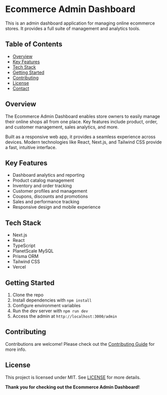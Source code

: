 # Ecommerce Admin Dashboard

This is an admin dashboard application for managing online ecommerce stores. It provides a full suite of management and analytics tools.

## Table of Contents

- [Overview](#overview)
- [Key Features](#key-features)
- [Tech Stack](#tech-stack) 
- [Getting Started](#getting-started)
- [Contributing](#contributing)
- [License](#license)
- [Contact](#contact)

## Overview

The Ecommerce Admin Dashboard enables store owners to easily manage their online shops all from one place. Key features include product, order, and customer management, sales analytics, and more.

Built as a responsive web app, it provides a seamless experience across devices. Modern technologies like React, Next.js, and Tailwind CSS provide a fast, intuitive interface.

## Key Features

- Dashboard analytics and reporting
- Product catalog management 
- Inventory and order tracking
- Customer profiles and management
- Coupons, discounts and promotions
- Sales and performance tracking 
- Responsive design and mobile experience

## Tech Stack 

- Next.js
- React
- TypeScript
- PlanetScale MySQL
- Prisma ORM
- Tailwind CSS 
- Vercel

## Getting Started

1. Clone the repo
2. Install dependencies with `npm install`
3. Configure environment variables 
4. Run the dev server with `npm run dev`
5. Access the admin at `http://localhost:3000/admin`

## Contributing

Contributions are welcome! Please check out the [Contributing Guide](CONTRIBUTING.md) for more info.

## License 

This project is licensed under MIT. See [LICENSE](LICENSE) for more details.


**Thank you for checking out the Ecommerce Admin Dashboard!**
